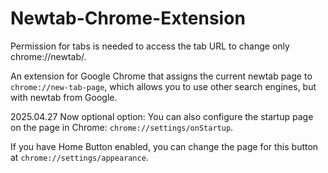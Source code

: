 # Newtab-Chrome-Extension
Permission for tabs is needed to access the tab URL to change only chrome://newtab/.

An extension for Google Chrome that assigns the current newtab page to `chrome://new-tab-page`, which allows you to use other search engines, but with newtab from Google. 

2025.04.27 Now optional option: You can also configure the startup page on the page in Chrome: `chrome://settings/onStartup`.

If you have Home Button enabled, you can change the page for this button at `chrome://settings/appearance`.
